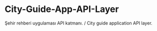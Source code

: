 # City-Guide-App-API-Layer
 Şehir rehberi uygulaması API katmanı. / City guide application API layer.
